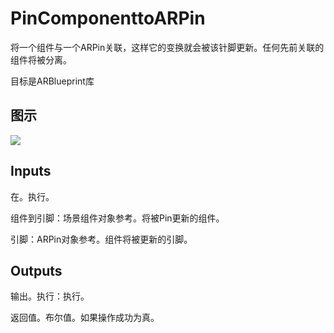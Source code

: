 # PinComponenttoARPin

将一个组件与一个ARPin关联，这样它的变换就会被该针脚更新。任何先前关联的组件将被分离。

目标是ARBlueprint库

## 图示

![]($-20221218-17561421.png)

## Inputs

在。执行。

组件到引脚：场景组件对象参考。将被Pin更新的组件。

引脚：ARPin对象参考。组件将被更新的引脚。 

## Outputs

输出。执行：执行。

返回值。布尔值。如果操作成功为真。
